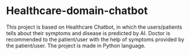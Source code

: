 # Healthcare-domain-chatbot
This project is based on Healthcare Chatbot, in which the users/patients tells about their symptoms and disease is predicted by AI. Doctor is recommended to the patient/user with the help of symptoms provided by the patient/user. The project is made in Python language.
